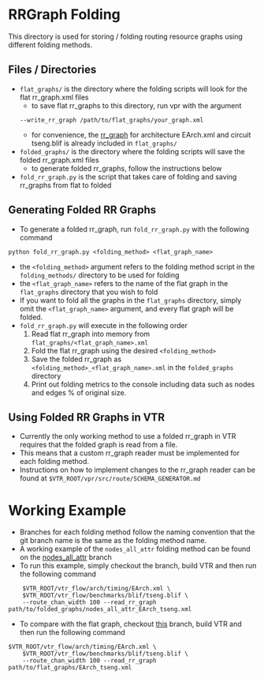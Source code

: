# RRGraph Folding
This directory is used for storing / folding routing resource graphs using different folding methods.

## Files / Directories
- `flat_graphs/` is the directory where the folding scripts will look for the flat rr_graph.xml files
    - to save flat rr_graphs to this directory, run vpr with the argument 
    ```
    --write_rr_graph /path/to/flat_graphs/your_graph.xml
    ```
    - for convenience, the [rr_graph](https://docs.verilogtorouting.org/en/latest/quickstart/#running-vpr-on-a-pre-synthesized-circuit) for architecture EArch.xml and circuit tseng.blif is already included in `flat_graphs/`
- `folded_graphs/` is the directory where the folding scripts will save the folded rr_graph.xml files
    - to generate folded rr_graphs, follow the instructions below
- `fold_rr_graph.py` is the script that takes care of folding and saving rr_graphs from flat to folded

## Generating Folded RR Graphs
- To generate a folded rr_graph, run `fold_rr_graph.py` with the following command
```
python fold_rr_graph.py <folding_method> <flat_graph_name>
```
- the `<folding_method>` argument refers to the folding method script in the `folding_methods/` directory to be used for folding
- the `<flat_graph_name>` refers to the name of the flat graph in the `flat_graphs` directory that you wish to fold
- If you want to fold all the graphs in the `flat_graphs` directory, simply omit the `<flat_graph_name>` argument, and every flat graph will be folded.
- `fold_rr_graph.py` will execute in the following order
    1. Read flat rr_graph into memory from `flat_graphs/<flat_graph_name>.xml`
    2. Fold the flat rr_graph using the desired `<folding_method>`
    3. Save the folded rr_graph as `<folding_method>_<flat_graph_name>.xml` in the `folded_graphs` directory
    4. Print out folding metrics to the console including data such as nodes and edges % of original size.

## Using Folded RR Graphs in VTR
- Currently the only working method to use a folded rr_graph in VTR requires that the folded graph is read from a file.
- This means that a custom rr_graph reader must be implemented for each folding method.
- Instructions on how to implement changes to the rr_graph reader can be found at `$VTR_ROOT/vpr/src/route/SCHEMA_GENERATOR.md`

# Working Example

- Branches for each folding method follow the naming convention that the git branch name is the same as the folding method name.
- A working example of the `nodes_all_attr` folding method can be found on the [nodes_all_attr](https://github.com/ethanroj23/vtr-verilog-to-routing/tree/nodes_all_attr) branch
- To run this example, simply checkout the branch, build VTR and then run the following command
```
    $VTR_ROOT/vtr_flow/arch/timing/EArch.xml \
    $VTR_ROOT/vtr_flow/benchmarks/blif/tseng.blif \
    --route_chan_width 100 --read_rr_graph path/to/folded_graphs/nodes_all_attr_EArch_tseng.xml
```
- To compare with the flat graph, checkout [this](https://github.com/ethanroj23/vtr-verilog-to-routing/tree/vtr_master) branch, build VTR and then run the following command
```
$VTR_ROOT/vtr_flow/arch/timing/EArch.xml \
    $VTR_ROOT/vtr_flow/benchmarks/blif/tseng.blif \
    --route_chan_width 100 --read_rr_graph path/to/flat_graphs/EArch_tseng.xml
```